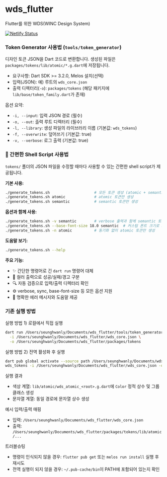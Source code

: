 # wds_flutter
Flutter를 위한 WDS(WINC Design System)

[![Netlify Status](https://api.netlify.com/api/v1/badges/f703ba3d-6c1d-4fdf-a236-5324b31d9a09/deploy-status)](https://app.netlify.com/projects/winc-design-system/deploys)

### Token Generator 사용법 (`tools/token_generator`)

디자인 토큰 JSON을 Dart 코드로 변환합니다. 생성된 파일은 `packages/tokens/lib/atomic/*.g.dart`에 저장됩니다.

- 요구사항: Dart SDK >= 3.2.0, Melos 설치(선택)
- 입력(JSON): 예) 루트의 `wds_core.json`
- 출력 디렉터리(`-o`): `packages/tokens` (해당 패키지에 `lib/base/token_family.dart`가 존재)

옵션 요약:
- `-i, --input`: 입력 JSON 경로 (필수)
- `-o, --out`: 출력 루트 디렉터리 (필수)
- `-l, --library`: 생성 파일의 라이브러리 이름 (기본값: `wds_tokens`)
- `-f, --overwrite`: 덮어쓰기 (기본값: true)
- `-v, --verbose`: 로그 출력 (기본값: true)

### 🚀 간편한 Shell Script 사용법

`tokens/` 폴더의 JSON 파일을 수정할 때마다 사용할 수 있는 간편한 shell script가 제공됩니다.

**기본 사용:**
```bash
./generate_tokens.sh                    # 모든 토큰 생성 (atomic + semantic)
./generate_tokens.sh atomic             # atomic 토큰만 생성
./generate_tokens.sh semantic           # semantic 토큰만 생성
```

**옵션과 함께 사용:**
```bash
./generate_tokens.sh -v semantic        # verbose 출력과 함께 semantic 토큰 생성
./generate_tokens.sh --base-font-size 18.0 semantic  # 커스텀 폰트 크기로 semantic 토큰 생성
./generate_tokens.sh -n atomic          # 동기화 없이 atomic 토큰만 생성
```

**도움말 보기:**
```bash
./generate_tokens.sh --help
```

**주요 기능:**
- ✨ 간단한 명령어로 긴 `dart run` 명령어 대체
- 🎨 컬러 출력으로 성공/실패/경고 구분
- 🔍 자동 검증으로 입력/출력 디렉터리 확인
- ⚙️ verbose, sync, base-font-size 등 모든 옵션 지원
- 🚨 명확한 에러 메시지와 도움말 제공

### 기존 실행 방법

실행 방법 1) 로컬에서 직접 실행

```bash
dart run /Users/seunghwanly/Documents/wds_flutter/tools/token_generator/bin/main.dart \
  -i /Users/seunghwanly/Documents/wds_flutter/wds_core.json \
  -o /Users/seunghwanly/Documents/wds_flutter/packages/tokens
```

실행 방법 2) 전역 활성화 후 실행

```bash
dart pub global activate --source path /Users/seunghwanly/Documents/wds_flutter/tools/token_generator
wds_tokens -i /Users/seunghwanly/Documents/wds_flutter/wds_core.json -o /Users/seunghwanly/Documents/wds_flutter/packages/tokens
```

실행 결과
- 색상 계열: `lib/atomic/wds_atomic_<root>.g.dart`에 `Color` 정적 상수 및 그룹 클래스 생성
- 문자열 계열: 동일 경로에 문자열 상수 생성

예시 입력/출력 매핑
- 입력: `/Users/seunghwanly/Documents/wds_flutter/wds_core.json`
- 출력: `/Users/seunghwanly/Documents/wds_flutter/packages/tokens/lib/atomic/...`

트러블슈팅
- 명령이 인식되지 않을 경우: `flutter pub get` 또는 `melos run install` 실행 후 재시도
- 전역 실행이 되지 않을 경우: `~/.pub-cache/bin`이 PATH에 포함되어 있는지 확인
